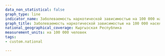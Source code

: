 ```yaml
---
data_non_statistical: false
graph_type: line
indicator_name: Заболеваемость наркотической зависимостью на 100 000 населения
graph_title: Заболеваемость наркотической зависимостью на 100 000 населения
national_geographical_coverage: Кыргызская Республика
measurement_units: на 100 000 человек
tags:
- custom.national

---
```

